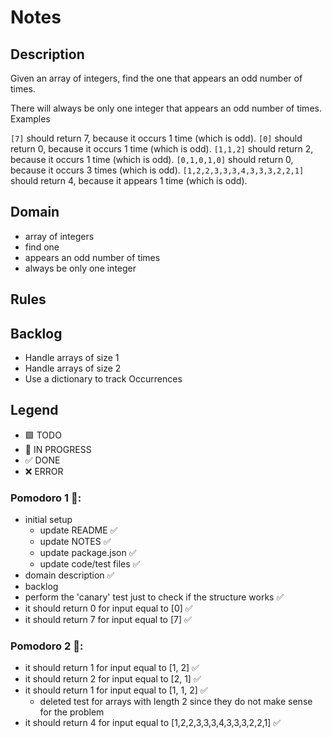 # Notes

## Description

Given an array of integers, find the one that appears an odd number of times.

There will always be only one integer that appears an odd number of times.
Examples

`[7]` should return 7, because it occurs 1 time (which is odd).
`[0]` should return 0, because it occurs 1 time (which is odd).
`[1,1,2]` should return 2, because it occurs 1 time (which is odd).
`[0,1,0,1,0]` should return 0, because it occurs 3 times (which is odd).
`[1,2,2,3,3,3,4,3,3,3,2,2,1]` should return 4, because it appears 1 time (which is odd).

## Domain

- array of integers
- find one
- appears an odd number of times
- always be only one integer

## Rules

## Backlog

- Handle arrays of size 1
- Handle arrays of size 2
- Use a dictionary to track Occurrences

## Legend

- 🟩 TODO
- 🚧 IN PROGRESS
- ✅ DONE
- ❌ ERROR


### Pomodoro 1 🍅:

- initial setup
  - update README ✅
  - update NOTES ✅
  - update package.json ✅
  - update code/test files ✅
- domain description ✅
- backlog
- perform the 'canary' test just to check if the structure works ✅
- it should return 0 for input equal to [0] ✅
- it should return 7 for input equal to [7] ✅

### Pomodoro 2 🍅:

- it should return 1 for input equal to [1, 2] ✅
- it should return 2 for input equal to [2, 1] ✅
- it should return 1 for input equal to [1, 1, 2] ✅
  - deleted test for arrays with length 2 since they do not make sense for the problem
- it should return 4 for input equal to [1,2,2,3,3,3,4,3,3,3,2,2,1] ✅
